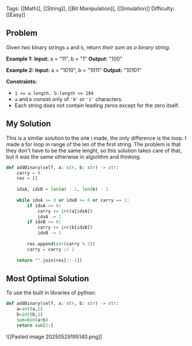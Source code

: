 Tags: [[Math]], [[String]], [[Bit Manipulation]], [[Simulation]]
Difficulty: [[Easy]]

## Problem
Given two binary strings `a` and `b`, return _their sum as a binary string_.

**Example 1:**
**Input:** a = "11", b = "1"
**Output:** "100"

**Example 2:**
**Input:** a = "1010", b = "1011"
**Output:** "10101"

**Constraints:**
- `1 <= a.length, b.length <= 104`
- `a` and `b` consist only of `'0'` or `'1'` characters.
- Each string does not contain leading zeros except for the zero itself.

## My Solution
This is a similar solution to the one i made, the only difference is the loop. I made a for loop in range of the len of the first string. The problem is that they don't have to be the same lenght, so this solution takes care of that, but it was the same otherwise in algorithm and thinking.

```python
def addBinary(self, a: str, b: str) -> str: 
	carry = 0 
	res = [] 
	
	idxA, idxB = len(a) - 1, len(b) - 1 
	
	while idxA >= 0 or idxB >= 0 or carry == 1: 
		if idxA >= 0: 
			carry += int(a[idxA]) 
			idxA -= 1 
		if idxB >= 0: 
			carry += int(b[idxB]) 
			idxB -= 1 
		
		res.append(str(carry % 2)) 
		carry = carry // 2 
	
	return "".join(res[::-1])
```

## Most Optimal Solution
To use the built in libraries of python:

```python
def addBinary(self, a: str, b: str) -> str:
	a=int(a,2)
	b=int(b,2)
	sum=bin(a+b)
	return sum[2:]
```

![[Pasted image 20250529195140.png]]

